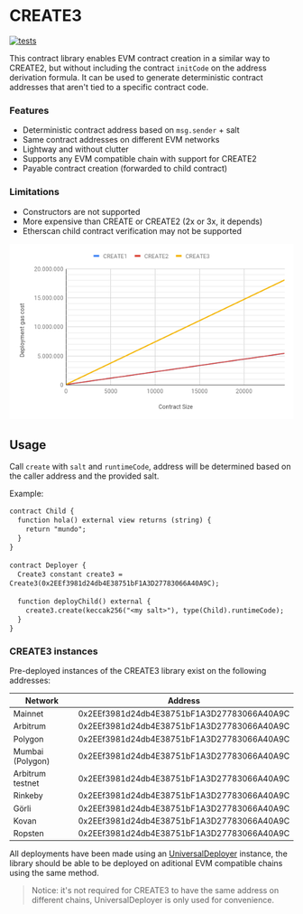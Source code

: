 # CREATE3

[![tests](https://github.com/0xsequence/create3/actions/workflows/tests.yml/badge.svg)](https://github.com/0xsequence/create3/actions/workflows/tests.yml)

This contract library enables EVM contract creation in a similar way to CREATE2, but without including the contract `initCode` on the address derivation formula. It can be used to generate deterministic contract addresses that aren't tied to a specific contract code.

### Features

- Deterministic contract address based on `msg.sender` + salt
- Same contract addresses on different EVM networks
- Lightway and without clutter
- Supports any EVM compatible chain with support for CREATE2
- Payable contract creation (forwarded to child contract)

### Limitations

- Constructors are not supported
- More expensive than CREATE or CREATE2 (2x or 3x, it depends)
- Etherscan child contract verification may not be supported

![CREATE3 Cost](cost.png)

## Usage

Call `create` with `salt` and `runtimeCode`, address will be determined based on the caller address and the provided salt.

Example:

```sol
contract Child {
  function hola() external view returns (string) {
    return "mundo";
  }
}

contract Deployer {
  Create3 constant create3 = Create3(0x2EEf3981d24db4E38751bF1A3D27783066A40A9C);

  function deployChild() external {
    create3.create(keccak256("<my salt>"), type(Child).runtimeCode);
  }
}
```

### CREATE3 instances

Pre-deployed instances of the CREATE3 library exist on the following addresses:

| Network          | Address                                    |
|------------------|--------------------------------------------|
| Mainnet          | 0x2EEf3981d24db4E38751bF1A3D27783066A40A9C |
| Arbitrum         | 0x2EEf3981d24db4E38751bF1A3D27783066A40A9C |
| Polygon          | 0x2EEf3981d24db4E38751bF1A3D27783066A40A9C |
| Mumbai (Polygon) | 0x2EEf3981d24db4E38751bF1A3D27783066A40A9C |
| Arbitrum testnet | 0x2EEf3981d24db4E38751bF1A3D27783066A40A9C |
| Rinkeby          | 0x2EEf3981d24db4E38751bF1A3D27783066A40A9C |
| Görli            | 0x2EEf3981d24db4E38751bF1A3D27783066A40A9C |
| Kovan            | 0x2EEf3981d24db4E38751bF1A3D27783066A40A9C |
| Ropsten          | 0x2EEf3981d24db4E38751bF1A3D27783066A40A9C |

All deployments have been made using an [UniversalDeployer](https://gist.github.com/Agusx1211/de05dabf918d448d315aa018e2572031) instance, the library should be able to be deployed on aditional EVM compatible chains using the same method.

> Notice: it's not required for CREATE3 to have the same address on different chains, UniversalDeployer is only used for convenience.
